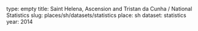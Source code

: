 type: empty
title: Saint Helena, Ascension and Tristan da Cunha / National Statistics
slug: places/sh/datasets/statistics
place: sh
dataset: statistics
year: 2014

